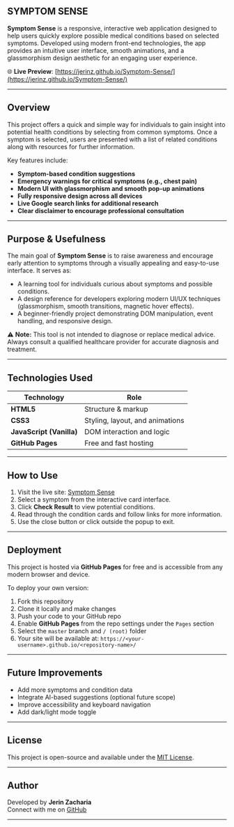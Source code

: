 ## **SYMPTOM SENSE**

**Symptom Sense** is a responsive, interactive web application designed to help users quickly explore possible medical conditions based on selected symptoms. Developed using modern front-end technologies, the app provides an intuitive user interface, smooth animations, and a glassmorphism design aesthetic for an engaging user experience.

🌐 **Live Preview**: [https://jerinz.github.io/Symptom-Sense/](https://jerinz.github.io/Symptom-Sense/)

---

##   Overview

This project offers a quick and simple way for individuals to gain insight into potential health conditions by selecting from common symptoms. Once a symptom is selected, users are presented with a list of related conditions along with resources for further information.

Key features include:

-   **Symptom-based condition suggestions**
-   **Emergency warnings for critical symptoms (e.g., chest pain)**
-   **Modern UI with glassmorphism and smooth pop-up animations**
-   **Fully responsive design across all devices**
-   **Live Google search links for additional research**
-   **Clear disclaimer to encourage professional consultation**

---

##   Purpose & Usefulness

The main goal of **Symptom Sense** is to raise awareness and encourage early attention to symptoms through a visually appealing and easy-to-use interface. It serves as:

- A learning tool for individuals curious about symptoms and possible conditions.
- A design reference for developers exploring modern UI/UX techniques (glassmorphism, smooth transitions, magnetic hover effects).
- A beginner-friendly project demonstrating DOM manipulation, event handling, and responsive design.

⚠️ **Note:** This tool is not intended to diagnose or replace medical advice. Always consult a qualified healthcare provider for accurate diagnosis and treatment.

---

##   Technologies Used

| Technology | Role |
|------------|------|
| **HTML5** | Structure & markup |
| **CSS3**  | Styling, layout, and animations |
| **JavaScript (Vanilla)** | DOM interaction and logic |
| **GitHub Pages** | Free and fast hosting |

---

##   How to Use

1. Visit the live site: [Symptom Sense](https://jerinz.github.io/Symptom-Sense/)
2. Select a symptom from the interactive card interface.
3. Click **Check Result** to view potential conditions.
4. Read through the condition cards and follow links for more information.
5. Use the close button or click outside the popup to exit.

---

##   Deployment

This project is hosted via **GitHub Pages** for free and is accessible from any modern browser and device.

To deploy your own version:

1. Fork this repository
2. Clone it locally and make changes
3. Push your code to your GitHub repo
4. Enable **GitHub Pages** from the repo settings under the `Pages` section
5. Select the `master` branch and `/ (root)` folder
6. Your site will be available at: `https://<your-username>.github.io/<repository-name>/`

---

##   Future Improvements

-   Add more symptoms and condition data
-   Integrate AI-based suggestions (optional future scope)
-   Improve accessibility and keyboard navigation
-   Add dark/light mode toggle

---

##  License

This project is open-source and available under the [MIT License](LICENSE).

---

##  Author

Developed by **Jerin Zacharia**  
Connect with me on [GitHub](https://github.com/jerinZ)

---

